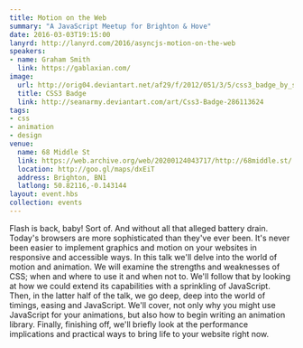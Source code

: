 ```yaml
---
title: Motion on the Web
summary: "A JavaScript Meetup for Brighton & Hove"
date: 2016-03-03T19:15:00
lanyrd: http://lanyrd.com/2016/asyncjs-motion-on-the-web
speakers:
- name: Graham Smith
  link: https://gablaxian.com/
image:
  url: http://orig04.deviantart.net/af29/f/2012/051/3/5/css3_badge_by_seanarmy-d4qceoo.png
  title: CSS3 Badge
  link: http://seanarmy.deviantart.com/art/Css3-Badge-286113624
tags:
- css
- animation
- design
venue:
  name: 68 Middle St
  link: https://web.archive.org/web/20200124043717/http://68middle.st/
  location: http://goo.gl/maps/dxEiT
  address: Brighton, BN1
  latlong: 50.82116,-0.143144
layout: event.hbs
collection: events
---
```


Flash is back, baby! Sort of. And without all that alleged battery drain. Today's browsers are more sophisticated than they've ever been. It's never been easier to implement graphics and motion on your websites in responsive and accessible ways. In this talk we'll delve into the world of motion and animation. We will examine the strengths and weaknesses of CSS; when and where to use it and when not to. We'll follow that by looking at how we could extend its capabilities with a sprinkling of JavaScript. Then, in the latter half of the talk, we go deep, deep into the world of timings, easing and JavaScript. We'll cover, not only why you might use JavaScript for your animations, but also how to begin writing an animation library. Finally, finishing off, we'll briefly look at the performance implications and practical ways to bring life to your website right now.

